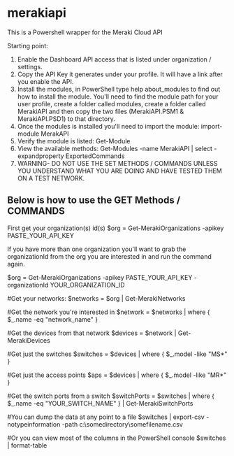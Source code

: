 # merakiapi
This is a Powershell wrapper for the Meraki Cloud API

Starting point:
1)  Enable the Dashboard API access that is listed under organization / settings.
2)  Copy the API Key it generates under your profile.  It will have a link after you enable the API.
3)  Install the modules, in PowerShell type help about_modules to find out how to install the module.  You'll need to find the module path for your user profile, create a folder called modules, create a folder called MerakiAPI and then copy the two files (MerakiAPI.PSM1 & MerakiAPI.PSD1) to that directory.
4)  Once the modules is installed you'll need to import the module:  import-module MerakAPI
5)  Verify the module is listed:  Get-Module
6)  View the available methods:  Get-Modules -name MerakiAPI | select -expandproperty ExportedCommands
7)  WARNING- DO NOT USE THE SET METHODS / COMMANDS UNLESS YOU UNDERSTAND WHAT YOU ARE DOING AND HAVE TESTED THEM ON A TEST NETWORK.

Below is how to use the GET Methods / COMMANDS
-------------------------------------------
First get your organization(s) id(s)
$org = Get-MerakiOrganizations -apikey PASTE_YOUR_API_KEY

If you have more than one organization you'll want to grab the organizationId from the org you are interested in and run the command again.

$org = Get-MerakiOrganizations -apikey PASTE_YOUR_API_KEY -organizationId YOUR_ORGANIZATION_ID

#Get your networks:
$networks = $org | Get-MerakiNetworks 

#Get the network you're interested in
$network = $networks | where { $_.name -eq "network_name" }

#Get the devices from that network
$devices = $network | Get-MerakiDevices

#Get just the switches
$switches = $devices | where { $_.model -like "MS*" }

#Get just the access points
$aps = $devices | where { $_.model -like "MR*" }

#Get the switch ports from a switch
$switchPorts = $switches | where { $_.name -eq "YOUR_SWITCH_NAME" } | Get-MerakiSwitchPorts

#You can dump the data at any point to a file
$switches | export-csv -notypeinformation -path c:\somedirectory\somefilename.csv

#Or you can view most of the columns in the PowerShell console
$switches | format-table

